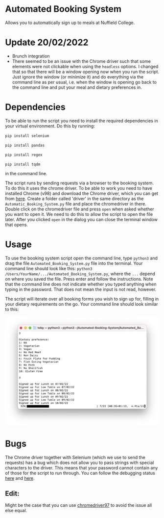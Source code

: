 # Automated Booking System
 Allows you to automatically sign up to meals at Nuffield College.

# Update 20/02/2022

- Brunch integration
- There seemed to be an issue with the Chrome driver such that some elements were not clickable when using the `headless` options. I changed that so that there will be a window opening now when you run the script. Just ignore the window (or minimize it) and do everything via the command line as per usual, i.e. when the window is opening go back to the command line and put your meal and dietary preferences in.

# Dependencies

To be able to run the script you need to install the required dependencies in your virtual environment. Do this by running:

`pip install selenium`

`pip install pandas`

`pip install regex`

`pip install tqdm`

in the command line.

The script runs by sending requests via a browser to the booking system. To do this it uses the chrome driver. To be able to work you need to have installed Chrome (v98) and download the Chrome driver, which you can get from [here](https://chromedriver.storage.googleapis.com/index.html?path=98.0.4758.80/). Create a folder called 'driver' in the same directory as the `Automatic_Booking_System.py` file and place the chromedriver in there. Double click on the chromedriver file and press `open` when asked whether you want to open it. We need to do this to allow the script to open the file later. After you clicked `open` in the dialog you can close the terminal window that opens.

# Usage

 To use the booking system script open the command line, type `python3` and drag the file `Automated_Booking_System.py` file into the terminal. Your command line should look like this: `python3 /Users/YourName/.../Automated_Booking_System.py`, where the `...` depend on where you saved the file. Press enter and follow the instructions. Note that the command line does not indicate whether you typed anything when typing in the password. That does not mean the input is not read, however.
 
 The script will iterate over all booking forms you wish to sign up for, filling in your dietary requirements on the go. Your command line should look similar to this:
<p align="center">
    <img src="images/example.png" width="650">
<p>

 # Bugs
 
  The Chrome driver together with Selenium (which we use to send the requests) has a bug which does not allow you to pass strings with special characters to the driver. This means that your password cannot contain any of those for the script to run through. You can follow the debugging status [here](https://github.com/SeleniumHQ/selenium/issues/10318) and [here](https://bugs.chromium.org/p/chromedriver/issues/detail?id=3999).
 
## Edit:
 
 Might be the case that you can use [chromedriver97](https://chromedriver.storage.googleapis.com/index.html?path=97.0.4692.71/) to avoid the issue all else equal.
